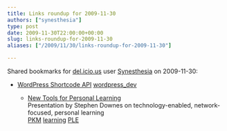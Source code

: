 ```yaml
---
title: Links roundup for 2009-11-30
authors: ["synesthesia"]
type: post
date: 2009-11-30T22:00:00+00:00
slug: links-roundup-for-2009-11-30 
aliases: ["/2009/11/30/links-roundup-for-2009-11-30"]

---
```

Shared bookmarks for [del.icio.us][1] user [Synesthesia][2] on 2009-11-30:

  * [WordPress Shortcode API][3] 
    [wordpress_dev][4] </li> 
    
      * [New Tools for Personal Learning][5]  
        Presentation by Stephen Downes on technology-enabled, network-focused, personal learning  
        [PKM][6] [learning][7] [PLE][8] </ul>

 [1]: https://del.icio.us/
 [2]: https://del.icio.us/synesthesia
 [3]: https://codex.wordpress.org/Shortcode_API
 [4]: https://delicious.com/synesthesia/wordpress_dev
 [5]: https://www.downes.ca/presentation/234
 [6]: https://delicious.com/synesthesia/PKM
 [7]: https://delicious.com/synesthesia/learning
 [8]: https://delicious.com/synesthesia/PLE
